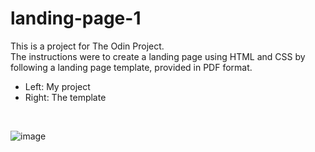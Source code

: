 # landing-page-1
This is a project for The Odin Project. 
<br>
The instructions were to create a landing page using HTML and CSS by following a landing page template, provided in PDF format.
<br>
- Left: My project
- Right: The template
<br>

![image](https://user-images.githubusercontent.com/95070226/147396804-fa9fb396-541e-400c-9b47-39a1f377ec4a.png)
